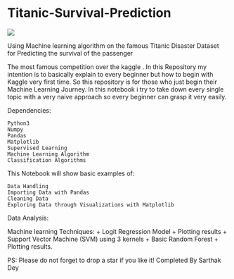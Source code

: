 # Titanic-Survival-Prediction

<img src="[https://images8.alphacoders.com/405/405029.jpg](https://www.google.com/url?sa=i&url=https%3A%2F%2Fstringsmagazine.com%2Fthe-spirit-of-the-rms-titanic-and-the-band-played-on%2F&psig=AOvVaw1dkQtjQ432Jy4_9dTv7Wbb&ust=1743026209178000&source=images&cd=vfe&opi=89978449&ved=0CBQQjRxqFwoTCLjQx-acpowDFQAAAAAdAAAAABAJ)">

Using Machine learning algorithm on the famous Titanic Disaster Dataset for Predicting the survival of the passenger
                                                                    
The most famous competition over the kaggle . In this Repository my intention is to basically explain to every beginner but how to begin with Kaggle very first time. So this repository is for those who just begin their Machine Learning Journey. In this notebook i try to take down every single topic with a very naive approach so every beginner can grasp it very easily.

Dependencies:

    Python3
    Numpy
    Pandas
    Matplotlib
    Supervised Learning
    Machine Learning Algorithm
    Classification Algorithms
    
This Notebook will show basic examples of:

    Data Handling
    Importing Data with Pandas
    Cleaning Data
    Exploring Data through Visualizations with Matplotlib

Data Analysis:

Machine learning Techniques: + Logit Regression Model + Plotting results + Support Vector Machine (SVM) using 3 kernels + Basic Random Forest + Plotting results.

PS: Please do not forget to drop a star if you like it!
Completed By Sarthak Dey
